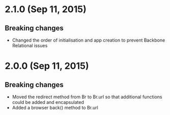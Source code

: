 # 2.1.0 (Sep 11, 2015)
 
## Breaking changes
 
- Changed the order of initialisation and app creation to prevent Backbone Relational issues

# 2.0.0 (Sep 11, 2015)
 
## Breaking changes
 
- Moved the redirect method from Br to Br.url so that additional functions could be added and encapsulated
- Added a browser back() method to Br.url